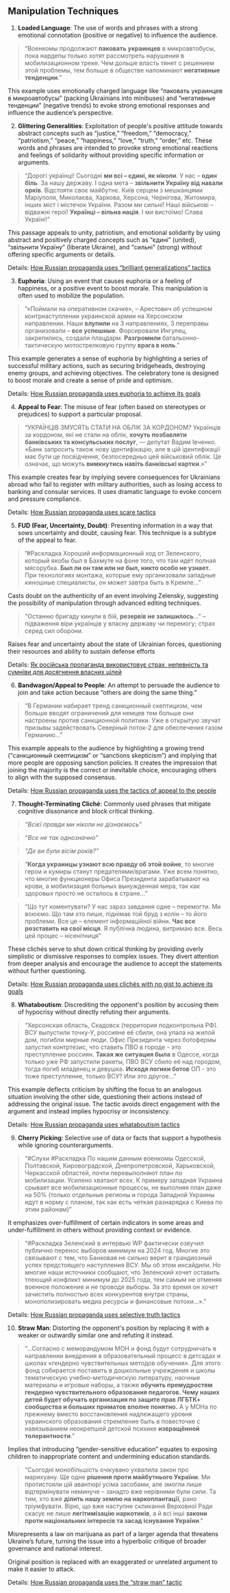 ## Manipulation Techniques

1. **Loaded Language**: The use of words and phrases with a strong emotional connotation (positive or negative) to influence the audience.

>	“Военкомы продолжают **паковать украинцев** в микроавтобусы, пока нардепы только хотят рассмотреть нарушения в мобилизационном треке. Чем дольше власть тянет с решением этой проблемы, тем больше в обществе напоминают **негативные тенденции**.”

This example uses emotionally charged language like “паковать украинцев в микроавтобусы” (packing Ukrainians into minibuses) and “негативные тенденции” (negative trends) to evoke strong emotional responses and influence the audience’s perspective.

2. **Glittering Generalities**: Exploitation of people's positive attitude towards abstract concepts such as “justice,” “freedom,” “democracy,” “patriotism,” “peace,” “happiness,” “love,” “truth,” “order,” etc. These words and phrases are intended to provoke strong emotional reactions and feelings of solidarity without providing specific information or arguments.

>	“Дорогі українці! Сьогодні **ми всі – єдині, як ніколи**. У нас – **один біль**. За нашу державу. І одна мета – **звільнити Україну від навали орків**. Відстояти своє майбутнє. Київ серцем з мешканцями Маріуполя, Миколаєва, Харкова, Херсона, Чернігова, Житомира, інших міст і містечок України. Разом ми сильні! Наші військові – відважні герої! **Українці – вільна нація**. І ми вистоїмо! Слава Україні!”

This passage appeals to unity, patriotism, and emotional solidarity by using abstract and positively charged concepts such as “єдині” (united), “звільнити Україну” (liberate Ukraine), and “сильні” (strong) without offering specific arguments or details.

Details: [How Russian propaganda uses “brilliant generalizations” tactics](https://disinfo.detector.media/en/post/how-russian-propaganda-uses-brilliant-generalizations-tactics)

3. **Euphoria**: Using an event that causes euphoria or a feeling of happiness, or a positive event to boost morale. This manipulation is often used to mobilize the population.

>	”«Поймали на оперативном скачке», – Арестович об успешном контрнаступлении украинской армии на Херсонском направлении. Наши **влупили** на 3 направлениях, 3 переправы организовали – **все успешные**. Форсировали Ингулец, закрепились, создали плацдарм. **Разгромили** батальонно-тактическую мотострелковую группу **врага в ноль**.”

This example generates a sense of euphoria by highlighting a series of successful military actions, such as securing bridgeheads, destroying enemy groups, and achieving objectives. The celebratory tone is designed to boost morale and create a sense of pride and optimism.

Details:  [How Russian propaganda uses euphoria to achieve its goals](https://disinfo.detector.media/en/post/how-russian-propaganda-uses-euphoria-to-achieve-its-goals)

4. **Appeal to Fear**: The misuse of fear (often based on stereotypes or prejudices) to support a particular proposal.

>	“УКРАЇНЦІВ ЗМУСЯТЬ СТАТИ НА ОБЛІК ЗА КОРДОНОМ? Українців за кордоном, які не стали на облік, **хочуть позбавляти банківських та консульських послуг**, — депутат Вадим Івченко. «Банк запросить також нову ідентифікацію, але в цій ідентифікації має бути це посвідчення, безпосередньо цей військовий облік. Це означає, що можуть **вимкнутись навіть банківські картки**.»”

This example creates fear by implying severe consequences for Ukrainians abroad who fail to register with military authorities, such as losing access to banking and consular services. It uses dramatic language to evoke concern and pressure compliance.

Details: [How Russian propaganda uses scare tactics](https://disinfo.detector.media/en/post/how-russian-propaganda-uses-scare-tactics)

5. **FUD (Fear, Uncertainty, Doubt)**: Presenting information in a way that sows uncertainty and doubt, causing fear. This technique is a subtype of the appeal to fear.

> ”#Раскладка Хороший информационный ход от Зеленского, который якобы был в Бахмуте на фоне того, что там идёт полная мясорубка. **Был ли он там или не был, никто особо не узнает.** При технологиях монтажа, которые ему организовали западные киношные специалисты, он может завтра быть в Кремле…”

Casts doubt on the authenticity of an event involving Zelensky, suggesting the possibility of manipulation through advanced editing techniques.

> “Останню бригаду кинули в бій, **резервів не залишилось**…” – підваження віри українців у власну державу чи перемогу; страх серед сил оборони.

Raises fear and uncertainty about the state of Ukrainian forces, questioning their resources and ability to sustain defense efforts

Details: 	[Як російська пропаганда використовує страх, непевність та сумніви для досягнення власних цілей](https://disinfo.detector.media/en/post/yak-rosiiska-propahanda-vykorystovuie-strakh-nepevnist-ta-sumnivy-dlia-dosiahnennia-vlasnykh-tsilei)

6. **Bandwagon/Appeal to People**: An attempt to persuade the audience to join and take action because “others are doing the same thing.”

> “В Германии набирает тренд санкционный скептицизм, чем больше вводят ограничений для немцев тем больше они настроены против санкционной политики. Уже в открытую звучат призывы задействовать Северный поток-2 для обеспечения газом Германию…”

This example appeals to the audience by highlighting a growing trend (“санкционный скептицизм” or “sanctions skepticism”) and implying that more people are opposing sanction policies. It creates the impression that joining the majority is the correct or inevitable choice, encouraging others to align with the supposed consensus.

Details: [How Russian propaganda uses the tactics of appeal to the people](https://disinfo.detector.media/en/post/how-russian-propaganda-uses-the-tactics-of-appeal-to-the-people)


7. **Thought-Terminating Cliché**: Commonly used phrases that mitigate cognitive dissonance and block critical thinking.

> _“Всієї правди ми ніколи не дізнаємось”_  

> _“Все не так однозначно”_  

> _“Де ви були вісім років?”_  

> “**Когда украинцы узнают всю правду об этой войне**, то многие герои и кумиры станут предателями/врагами. Уже всем понятно, что многие функционеры Офиса Президента зарабатывают на крови, а мобилизация больных вынужденная мера, так как здоровых просто не осталось в стране...”

> “Що тут коментувати? У нас зараз завдання одне – перемогти. Ми воюємо. Що там хто пише, піднімає той бруд з колін – то його проблеми. Все це – елемент інформаційної війни. **Час все розставить на свої місця**. Я публічна людина, витримаю все. Весь цей процес – нісенітниця”

These clichés serve to shut down critical thinking by providing overly simplistic or dismissive responses to complex issues. They divert attention from deeper analysis and encourage the audience to accept the statements without further questioning.

Details: [How Russian propaganda uses clichés with no gist to achieve its goals](https://disinfo.detector.media/en/post/how-russian-propaganda-uses-cliches-with-no-gist-to-achieve-its-goals)

8. **Whataboutism**: Discrediting the opponent's position by accusing them of hypocrisy without directly refuting their arguments.

>	“Херсонская область, Скадовск (территория подконтрольна РФ). ВСУ выпустили точку-У, россияне её сбили, она упала на жилой дом, погибли мирные люди. Офис Президента через ботофермы запустил контртезис, что ставить ПВО в городе - это преступление россиян. **Такая же ситуация была** в Одессе, когда только уже РФ запустили ракеты, ПВО ВСУ сбило её над городом, тогда погиб младенец и девушка. **Исходя логики ботов** ОП - это тоже преступление, только ВСУ? Или это другое…”

This example deflects criticism by shifting the focus to an analogous situation involving the other side, questioning their actions instead of addressing the original issue. The tactic avoids direct engagement with the argument and instead implies hypocrisy or inconsistency.

Details: [How Russian propaganda uses whataboutism tactics](https://disinfo.detector.media/en/post/how-russian-propaganda-uses-whataboutism-tactics)

9. **Cherry Picking**: Selective use of data or facts that support a hypothesis while ignoring counterarguments.

> “#Слухи #Раскладка По нашим данным военкомы Одесской, Полтавской, Кировоградской, Днепропетровской, Харьковской, Черкасской областей, почти перевыполняют план по мобилизации. Усилено хватают всех. К примеру западная Украина срывает все мобилизационные процессы, не выполняя план даже на 50% (только отдельные регионы и города Западной Украины идут в норму с планом, так как есть четкая разнарядка с Киева по этим районам)” 

It emphasizes over-fulfillment of certain indicators in some areas and under-fulfillment in others without providing context or evidence.

> “#Раскладка Зеленский в интервью WP фактически озвучил публично перенос выборов минимум на 2024 год. Многие это связывают с тем, что Банковая не сильно верит в грандиозный успех предстоящего наступления ВСУ. Мы об этом инсайдили. Но многие наши источники сообщают, что Зеленский хочет оставить тлеющий конфликт минимум до 2025 года, тем самым не отменяя военное положение и не проводя выборы. За это время он хочет зачистить полностью всех конкурентов внутри страны, монополизировать медиа ресурсы и финансовые потоки...».”

Details: [How Russian propaganda uses selective truth tactics](https://disinfo.detector.media/en/post/how-russian-propaganda-uses-selective-truth-tactics)

10. **Straw Man**: Distorting the opponent's position by replacing it with a weaker or outwardly similar one and refuting it instead.

> ”…Согласно с меморандумом МОН и фонд будут сотрудничать в направлении внедрения в образовательный процесс в детсадах и школах «гендерно чувствительных методов обучения». Для этого фонд собирается поставить в дошкольные учреждения и школы тематическую учебно-методическую литературу, наочные материалы и игровые наборы, а также **обучить премудростям гендерно чувствительного образования педагогов. Чему наших детей будет обучать организация по защите прав ЛГБТК+ сообщества и больших приматов вполне понятно.** А у МОНа по прежнему вместо восстановления надлежащего уровня украинского образования стремление быть в повесточке с навязыванием неокрепшей детской психике **извращённой толерантности**.”

Implies that introducing “gender-sensitive education” equates to exposing children to inappropriate content and undermining education standards.

> “Сьогодні монобільшість очікувано ухвалила закон про марихуану. Ще одне **рішення проти майбутнього України**. Ми протистояли цій авантюрі усіма засобами, але змогли лише відтермінувати неминуче – занадто вже нерівними були сили. Та тим, хто вже **ділить нашу землю на наркоплантації**, рано тріумфувати. Вірю, що вже наступне скликання Верховної Ради скасує не лише **легітимізацію наркотиків**, а й всі інші **закони проти національних інтересів та засад існування України**.”

Misrepresents a law on marijuana as part of a larger agenda that threatens Ukraine’s future, turning the issue into a hyperbolic critique of broader governance and national interest.

Original position is replaced with an exaggerated or unrelated argument to make it easier to attack.

Details: [How Russian propaganda uses the “straw man” tactic](https://disinfo.detector.media/en/post/yak-rosiiska-propahanda-zastosovuie-taktyku-opudalo)
  
